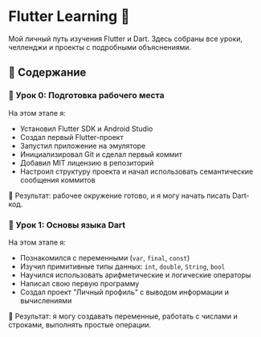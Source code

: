 # Flutter Learning 🚀

Мой личный путь изучения Flutter и Dart. Здесь собраны все уроки, челленджи и проекты с подробными объяснениями.

## 📂 Содержание
### 🧰 Урок 0: Подготовка рабочего места

На этом этапе я:
- Установил Flutter SDK и Android Studio
- Создал первый Flutter-проект
- Запустил приложение на эмуляторе
- Инициализировал Git и сделал первый коммит
- Добавил MIT лицензию в репозиторий
- Настроил структуру проекта и начал использовать семантические сообщения коммитов

🎯 Результат: рабочее окружение готово, и я могу начать писать Dart-код.

### 🧠 Урок 1: Основы языка Dart

На этом этапе я:
- Познакомился с переменными (`var`, `final`, `const`)
- Изучил примитивные типы данных: `int`, `double`, `String`, `bool`
- Научился использовать арифметические и логические операторы
- Написал свою первую программу
- Создал проект "Личный профиль" с выводом информации и вычислениями

🎯 Результат: я могу создавать переменные, работать с числами и строками, выполнять простые операции.
